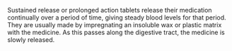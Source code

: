 Sustained release or prolonged action tablets release their medication continually over a period of time, giving steady blood levels for that period. They are usually made by impregnating an insoluble wax or plastic matrix with the medicine. As this passes along the digestive tract, the medicine is slowly released.
